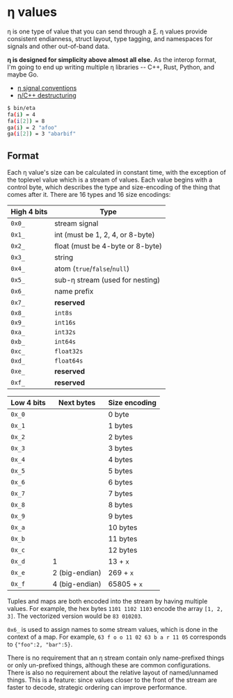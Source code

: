 # η values
η is one type of value that you can send through a [ξ](xi.md). η values provide consistent endianness, struct layout, type tagging, and namespaces for signals and other out-of-band data.

**η is designed for simplicity above almost all else.** As the interop format, I'm going to end up writing multiple η libraries -- C++, Rust, Python, and maybe Go.

+ [η signal conventions](eta-signals.md)
+ [η/C++ destructuring](eta-cpp.md)


```bash
$ bin/eta
fa(i) = 4
fa(i[2]) = 8
ga(i) = 2 "afoo"
ga(i[2]) = 3 "abarbif"
```


## Format
Each η value's size can be calculated in constant time, with the exception of the toplevel value which is a stream of values. Each value begins with a control byte, which describes the type and size-encoding of the thing that comes after it. There are 16 types and 16 size encodings:

| High 4 bits | Type                             |
|-------------|----------------------------------|
| `0x0_`      | stream signal                    |
| `0x1_`      | int (must be 1, 2, 4, or 8-byte) |
| `0x2_`      | float (must be 4-byte or 8-byte) |
| `0x3_`      | string                           |
| `0x4_`      | atom (`true`/`false`/`null`)     |
| `0x5_`      | sub-η stream (used for nesting)  |
| `0x6_`      | name prefix                      |
| `0x7_`      | **reserved**                     |
| `0x8_`      | `int8s`                          |
| `0x9_`      | `int16s`                         |
| `0xa_`      | `int32s`                         |
| `0xb_`      | `int64s`                         |
| `0xc_`      | `float32s`                       |
| `0xd_`      | `float64s`                       |
| `0xe_`      | **reserved**                     |
| `0xf_`      | **reserved**                     |

| Low 4 bits | Next bytes     | Size encoding |
|------------|----------------|---------------|
| `0x_0`     |                | 0 byte        |
| `0x_1`     |                | 1 bytes       |
| `0x_2`     |                | 2 bytes       |
| `0x_3`     |                | 3 bytes       |
| `0x_4`     |                | 4 bytes       |
| `0x_5`     |                | 5 bytes       |
| `0x_6`     |                | 6 bytes       |
| `0x_7`     |                | 7 bytes       |
| `0x_8`     |                | 8 bytes       |
| `0x_9`     |                | 9 bytes       |
| `0x_a`     |                | 10 bytes      |
| `0x_b`     |                | 11 bytes      |
| `0x_c`     |                | 12 bytes      |
| `0x_d`     | 1              | 13 + `x`      |
| `0x_e`     | 2 (big-endian) | 269 + `x`     |
| `0x_f`     | 4 (big-endian) | 65805 + `x`   |

Tuples and maps are both encoded into the stream by having multiple values. For example, the hex bytes `1101 1102 1103` encode the array `[1, 2, 3]`. The vectorized version would be `83 010203`.

`0x6_` is used to assign names to some stream values, which is done in the context of a map. For example, `63 f o o 11 02 63 b a r 11 05` corresponds to `{"foo":2, "bar":5}`.

There is no requirement that an η stream contain only name-prefixed things or only un-prefixed things, although these are common configurations. There is also no requirement about the relative layout of named/unnamed things. This is a feature: since values closer to the front of the stream are faster to decode, strategic ordering can improve performance.
